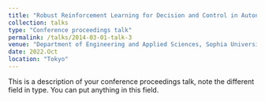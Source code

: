 ```yaml
---
title: "Robust Reinforcement Learning for Decision and Control in Autonomous Driving"
collection: talks
type: "Conference proceedings talk"
permalink: /talks/2014-03-01-talk-3
venue: "Department of Engineering and Applied Sciences, Sophia University"
date: 2022.Oct
location: "Tokyo"
---
```


This is a description of your conference proceedings talk, note the different field in type. You can put anything in this field.
